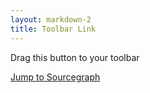 ```yaml
---
layout: markdown-2
title: Toolbar Link
---
```


Drag this button to your toolbar

<a href='javascript:(function() { var url = window.location.href; if (url.indexOf("https://sourcegraph.com/") !== -1) { url = url.replace("https://sourcegraph.com/", "https://"); url = url.replace("/-/blob", "/blob"); window.location.href = url; } else if (url.indexOf("https://github.com/") !== -1) { url = url.replace("https://github.com/", "https://sourcegraph.com/github.com/"); url = url.replace("/blob", "/-/blob"); window.location.href = url; } }())'>Jump to Sourcegraph</a>